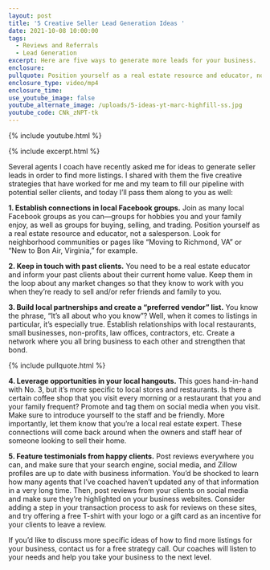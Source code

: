```yaml
---
layout: post
title: '5 Creative Seller Lead Generation Ideas '
date: 2021-10-08 10:00:00
tags:
  - Reviews and Referrals
  - Lead Generation
excerpt: Here are five ways to generate more leads for your business.
enclosure:
pullquote: Position yourself as a real estate resource and educator, not a salesperson.
enclosure_type: video/mp4
enclosure_time:
use_youtube_image: false
youtube_alternate_image: /uploads/5-ideas-yt-marc-highfill-ss.jpg
youtube_code: CNk_zNPT-tk
---
```

{% include youtube.html %}

{% include excerpt.html %}

Several agents I coach have recently asked me for ideas to generate seller leads in order to find more listings. I shared with them the five creative strategies that have worked for me and my team to fill our pipeline with potential seller clients, and today I’ll pass them along to you as well:

**1\. Establish connections in local Facebook groups.** Join as many local Facebook groups as you can—groups for hobbies you and your family enjoy, as well as groups for buying, selling, and trading. Position yourself as a real estate resource and educator, not a salesperson. Look for neighborhood communities or pages like “Moving to Richmond, VA” or “New to Bon Air, Virginia,” for example.&nbsp;

**2\. Keep in touch with past clients.** You need to be a real estate educator and inform your past clients about their current home value. Keep them in the loop about any market changes so that they know to work with you when they’re ready to sell and/or refer friends and family to you.

**3\. Build local partnerships and create a “preferred vendor” list.** You know the phrase, “It’s all about who you know”? Well, when it comes to listings in particular, it’s especially true. Establish relationships with local restaurants, small businesses, non-profits, law offices, contractors, etc. Create a network where you all bring business to each other and strengthen that bond.

{% include pullquote.html %}

**4\. Leverage opportunities in your local hangouts.** This goes hand-in-hand with No. 3, but it’s more specific to local stores and restaurants. Is there a certain coffee shop that you visit every morning or a restaurant that you and your family frequent? Promote and tag them on social media when you visit. Make sure to introduce yourself to the staff and be friendly. More importantly, let them know that you’re a local real estate expert. These connections will come back around when the owners and staff hear of someone looking to sell their home.

**5\. Feature testimonials from happy clients.** Post reviews everywhere you can, and make sure that your search engine, social media, and Zillow profiles are up to date with business information. You’d be shocked to learn how many agents that I’ve coached haven’t updated any of that information in a very long time. Then, post reviews from your clients on social media and make sure they’re highlighted on your business websites. Consider adding a step in your transaction process to ask for reviews on these sites, and try offering a free T-shirt with your logo or a gift card as an incentive for your clients to leave a review.

If you’d like to discuss more specific ideas of how to find more listings for your business, contact us for a free strategy call. Our coaches will listen to your needs and help you take your business to the next level.

&nbsp;
